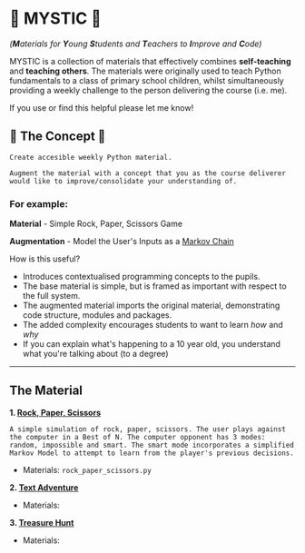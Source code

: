 # **:mage: MYSTIC :mage:**
*(**M**aterials for **Y**oung **S**tudents and **T**eachers to **I**mprove and **C**ode)*

MYSTIC is a collection of materials that effectively combines **self-teaching** and **teaching others**. The materials were originally used to teach Python fundamentals to a class of primary school children, whilst simultaneously providing a weekly challenge to the person delivering the course (i.e. me).

If you use or find this helpful please let me know!

## **:brain: The Concept :brain:**
```
Create accesible weekly Python material.

Augment the material with a concept that you as the course deliverer would like to improve/consolidate your understanding of.
```

### For example:

**Material** - Simple Rock, Paper, Scissors Game

**Augmentation** - Model the User's Inputs as a [Markov Chain](https://www.youtube.com/watch?v=i3AkTO9HLXo)

How is this useful?
- Introduces contextualised programming concepts to the pupils.
- The base material is simple, but is framed as important with respect to the full system.
- The augmented material imports the original material, demonstrating code structure, modules and packages.
- The added complexity encourages students to want to learn *how* and *why*
- If you can explain what's happening to a 10 year old, you understand what you're talking about (to a degree)

----
## The Material ##

**1. [Rock, Paper, Scissors](projects/rock_paper_scissors/)**
    
    A simple simulation of rock, paper, scissors. The user plays against the computer in a Best of N. The computer opponent has 3 modes: random, impossible and smart. The smart mode incorporates a simplified Markov Model to attempt to learn from the player's previous decisions.

- Materials: `rock_paper_scissors.py`

**2. [Text Adventure](projects/text_adventure/)**
- Materials:

**3. [Treasure Hunt](projects/treasure_hunt/)**
- Materials:

